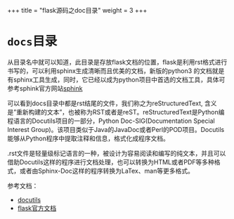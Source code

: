+++
title = "flask源码之doc目录"
weight = 3 
+++
# `docs`目录  
从目录名中就可以知道，此目录是存放flask文档的位置，flask是利用rst格式进行书写的，可以利用sphinx生成清晰而且优美的文档，新版的python3
的文档就是有sphinx工具生成，同时，它已经以成为python项目中首选的文档工具，具体可参考sphink官方网站[sphink](https://www.sphinx-doc.org/en/master/)  

可以看到docs目录中都是rst结尾的文件，我们称之为reStructuredText, 含义是”重新构建的文本”，也被称为RST或者是reST。reStructuredText是Python编程语言的Docutils项目的一部分，Python Doc-SIG(Documentation Special Interest Group)。该项目类似于Java的JavaDoc或者Perl的POD项目。Docutils能够从Python程序中提取注释和信息，格式化成程序文档。  

.rst文件是轻量级标记语言的一种，被设计为容易阅读和编写的纯文本，并且可以借助Docutils这样的程序进行文档处理，也可以转换为HTML或者PDF等多种格式，或者由Sphinx-Doc这样的程序转换为LaTex、man等更多格式。  

参考文档：  
* [docutils](https://docutils.sourceforge.io/docs/user/rst/quickref.html)
* [flask官方文档](https://flask.palletsprojects.com/en/1.1.x/)
